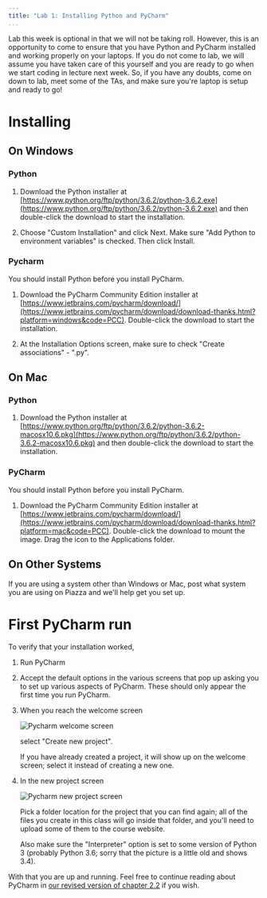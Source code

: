 ```yaml
---
title: "Lab 1: Installing Python and PyCharm"
...
```


Lab this week is optional in that we will not be taking roll.
However, this is an opportunity to come to ensure that you have Python and PyCharm installed and working properly on your laptops. 
If you do not come to lab, we will assume you have taken care of this yourself and you are ready to go when we start coding in lecture next week. 
So, if you have any doubts, come on down to lab, meet some of the TAs, and make sure you're laptop is setup and ready to go!


# Installing

## On Windows

### Python

1.  Download the Python installer at
    [https://www.python.org/ftp/python/3.6.2/python-3.6.2.exe](https://www.python.org/ftp/python/3.6.2/python-3.6.2.exe)
    and then double-click the download to start the installation.

2.  Choose "Custom Installation" and click Next.
    Make sure "Add Python to environment variables" is checked. Then click Install.

### Pycharm

You should install Python before you install PyCharm.

1.  Download the PyCharm Community Edition installer at
    [https://www.jetbrains.com/pycharm/download/](https://www.jetbrains.com/pycharm/download/download-thanks.html?platform=windows&code=PCC).
    Double-click the download to start the installation.

2.  At the Installation Options screen, make sure to check "Create associations" - ".py".

## On Mac

### Python

1.  Download the Python installer at
    [https://www.python.org/ftp/python/3.6.2/python-3.6.2-macosx10.6.pkg](https://www.python.org/ftp/python/3.6.2/python-3.6.2-macosx10.6.pkg)
    and then double-click the download to start the installation.

### PyCharm

You should install Python before you install PyCharm.

1.  Download the PyCharm Community Edition installer at
    [https://www.jetbrains.com/pycharm/download/](https://www.jetbrains.com/pycharm/download/download-thanks.html?platform=mac&code=PCC).
    Double-click the download to mount the image.
    Drag the icon to the Applications folder.

## On Other Systems

If you are using a system other than Windows or Mac, post what system you are using on Piazza
and we'll help get you set up.


# First PyCharm run

To verify that your installation worked,

1. Run PyCharm

2. Accept the default options in the various screens that pop up asking you to set up various aspects of PyCharm.
    These should only appear the first time you run PyCharm.

3.  When you reach the welcome screen

    ![Pycharm welcome screen](files/pycharm-splash.png)
    
    select "Create new project".
    
    If you have already created a project, it will show up on the welcome screen; select it instead of creating a new one.
    
4.  In the new project screen
    
    ![Pycharm new project screen](files/pycharm-new.png)
    
    Pick a folder location for the project that you can find again;
    all of the files you create in this class will go inside that folder,
    and you'll need to upload some of them to the course website.
    
    Also make sure the "Interpreter" option is set to some version of Python 3 (probably Python 3.6; sorry that the picture is a little old and shows 3.4).

With that you are up and running.
Feel free to continue reading about PyCharm in [our revised version of chapter 2.2](revised2.2.html) if you wish.
    
    
